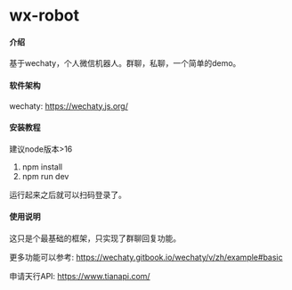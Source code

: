 # wx-robot

#### 介绍
基于wechaty，个人微信机器人。群聊，私聊，一个简单的demo。


#### 软件架构
wechaty: https://wechaty.js.org/


#### 安装教程

建议node版本>16

1.  npm install 
2.  npm run dev

运行起来之后就可以扫码登录了。

#### 使用说明

这只是个最基础的框架，只实现了群聊回复功能。

更多功能可以参考: https://wechaty.gitbook.io/wechaty/v/zh/example#basic

申请天行API: https://www.tianapi.com/
